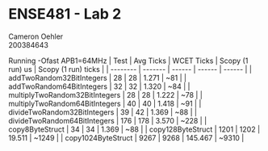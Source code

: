 # ENSE481 - Lab 2
Cameron Oehler \
200384643

Running -Ofast APB1=64MHz
| Test | Avg Ticks | WCET Ticks | Scopy (1 run) us | Scopy (1 run) ticks |
| -------- | ------- | ------ | ------ | ------ |
| addTwoRandom32BitIntegers | 28 | 28 | 1.271 | ~81 |
| addTwoRandom64BitIntegers | 32 | 32 | 1.320 | ~84 |
| multiplyTwoRandom32BitIntegers | 28 | 28 | 1.222 | ~78 |
| multiplyTwoRandom64BitIntegers | 40 | 40 | 1.418 | ~91 |
| divideTwoRandom32BitIntegers | 39 | 42 | 1.369 | ~88 |
| divideTwoRandom64BitIntegers | 176 | 178 | 3.570 | ~228 |
| copy8ByteStruct | 34 | 34 | 1.369 | ~88 |
| copy128ByteStruct | 1201 | 1202 | 19.511 | ~1249 |
| copy1024ByteStruct | 9267 | 9268 | 145.467 | ~9310 |

